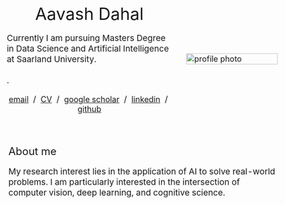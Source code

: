 
<!DOCTYPE HTML>
<html lang="en">
<head>
  <meta http-equiv="Content-Type" content="text/html; charset=UTF-8">
  <title>Aavash Dahal</title>
  <meta name="author" content="Aavash Dahal">
  <meta name="viewport" content="width=device-width, initial-scale=1">
<!--   <link rel="stylesheet" type="text/css" href="stylesheet.css"> -->
  <style>
    body {
      font-size: 18px; /* Base font size */
    }
    name {
      font-size: 2em; /* Larger font size for the name */
    }
    p {
      font-size: 1.2em; /* Increased font size for paragraphs */
    }
    a {
      font-size: 18px;
    }
    heading {
      font-size: 1.5em; /* Increased font size for headings */
    }
  </style>
</head>
<body>
  <table style="width:100%;max-width:1000px;border:0px;border-spacing:0px;border-collapse:separate;margin-right:auto;margin-left:auto;"><tbody>
    <tr style="padding:0px">
      <td style="padding:0px">
        <table style="width:100%;border:0px;border-spacing:0px;border-collapse:separate;margin-right:auto;margin-left:auto;"><tbody>
          <tr style="padding:0px">
            <td style="padding:2.5%;width:63%;vertical-align:middle">
              <p style="text-align:center">
                <name>Aavash Dahal</name>
              </p>
              <p>Currently I am pursuing Masters Degree in Data Science and Artificial Intelligence at Saarland University.
              <br><br> </a>. 
              </p>
              <p style="text-align:center">
                <a href="mailto:akanshmaurya@gmail.com">email</a> &nbsp/&nbsp
                <a href="data/Akansh_resume.pdf">CV</a> &nbsp/&nbsp
                <a href="https://scholar.google.com/citations?user=UcIinfgAAAAJ&hl=en&oi=ao">google scholar</a> &nbsp/&nbsp
                <a href="https://www.linkedin.com/in/akansh-maurya">linkedin</a> &nbsp/&nbsp
                <a href="https://github.com/akansh12/">github</a>
              </p>
            </td>
            <td style="padding:2.5%;width:40%;max-width:40%">
              <a href="images/me_circle.png"><img style="width:100%;max-width:100%" alt="profile photo" src="images/me_circle.png" class="hoverZoomLink"></a>
            </td>
          </tr>
        </tbody></table>
        <table style="width:100%;border:0px;border-spacing:0px;border-collapse:separate;margin-right:auto;margin-left:auto;"><tbody>
            <tr>
            <td style="padding:20px;width:100%;vertical-align:middle">
              <heading>About me</heading>
              <p>
                My research interest lies in the application of AI to solve real-world problems. I am particularly interested in the intersection of computer vision, deep learning, and cognitive science. 
              </p>

  </table>
</body>

</html>
